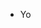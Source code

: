 - Yo

<!---
AFatCookie/AFatCookie is a ✨ special ✨ repository because its `README.md` (this file) appears on your GitHub profile.
You can click the Preview link to take a look at your changes.
--->
